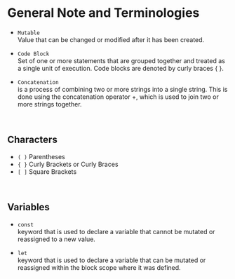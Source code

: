 # General Note and Terminologies

* `Mutable` 
<br> Value that can be changed or modified after it has been created.

* `Code Block` 
<br> Set of one or more statements that are grouped together and treated as a single unit of execution. Code blocks are denoted by curly braces { }.

* `Concatenation`
<br> is a process of combining two or more strings into a single string. This is done using the concatenation operator +, which is used to join two or more strings together.

<br>

## Characters
* `( )` Parentheses
* `{ }` Curly Brackets or Curly Braces
* `[ ]` Square Brackets

<br>

## Variables
* `const` 
<br> keyword that is used to declare a variable that cannot be mutated or reassigned to a new value.

* `let` 
<br> keyword that is used to declare a variable that can be mutated or reassigned within the block scope where it was defined. 